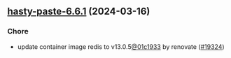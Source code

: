 

## [hasty-paste-6.6.1](https://github.com/truecharts/charts/compare/hasty-paste-6.6.0...hasty-paste-6.6.1) (2024-03-16)

### Chore



- update container image redis to v13.0.5[@01c1933](https://github.com/01c1933) by renovate ([#19324](https://github.com/truecharts/charts/issues/19324))